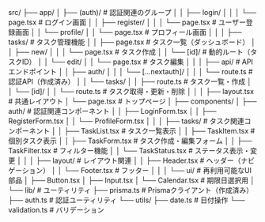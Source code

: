 src/
├── app/
│   ├── (auth)/              # 認証関連のグループ
│   │   ├── login/
│   │   │   └── page.tsx     # ログイン画面
│   │   ├── register/
│   │   │   └── page.tsx     # ユーザー登録画面
│   │   └── profile/
│   │       └── page.tsx     # プロフィール画面
│   │
│   ├── tasks/               # タスク管理機能
│   │   ├── page.tsx         # タスク一覧（ダッシュボード）
│   │   ├── new/
│   │   │   └── page.tsx     # タスク作成
│   │   └── [id]/           # 動的ルート（タスクID）
│   │       └── edit/
│   │           └── page.tsx # タスク編集
│   │
│   ├── api/                 # APIエンドポイント
│   │   ├── auth/
│   │   │   └── [...nextauth]/
│   │   │       └── route.ts # 認証API（作成済み）
│   │   └── tasks/
│   │       ├── route.ts     # タスク一覧・作成
│   │       └── [id]/
│   │           └── route.ts # タスク取得・更新・削除
│   │
│   ├── layout.tsx           # 共通レイアウト
│   └── page.tsx             # トップページ
│
├── components/
│   ├── auth/                # 認証関連コンポーネント
│   │   ├── LoginForm.tsx
│   │   ├── RegisterForm.tsx
│   │   └── ProfileForm.tsx
│   │
│   ├── tasks/               # タスク関連コンポーネント
│   │   ├── TaskList.tsx     # タスク一覧表示
│   │   ├── TaskItem.tsx     # 個別タスク表示
│   │   ├── TaskForm.tsx     # タスク作成・編集フォーム
│   │   ├── TaskFilter.tsx   # フィルター機能
│   │   └── TaskStatus.tsx   # ステータス表示・変更
│   │
│   ├── layout/              # レイアウト関連
│   │   ├── Header.tsx       # ヘッダー（ナビゲーション）
│   │   └── Footer.tsx       # フッター
│   │
│   └── ui/                  # 再利用可能なUI部品
│       ├── Button.tsx
│       ├── Input.tsx
│       └── Calendar.tsx     # 期限日選択用
│
└── lib/                     # ユーティリティ
    ├── prisma.ts           # Prismaクライアント（作成済み）
    ├── auth.ts             # 認証ユーティリティ
    └── utils/
        ├── date.ts         # 日付操作
        └── validation.ts   # バリデーション
